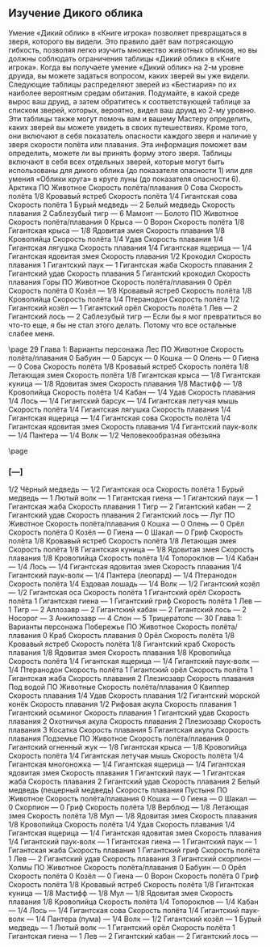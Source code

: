 <!-- TODO: Formatting -->

## Изучение Дикого облика
Умение «Дикий облик» в «Книге игрока» позволяет превращаться в зверя, которого вы видели. Это правило даёт вам потрясающую гибкость, позволяя легко изучить множество животных обликов, но вы должны соблюдать ограничения таблицы «Дикий облик» в
«Книге игрока».
Когда вы получаете умение «Дикий облик» на 2-м уровне друида, вы можете задаться вопросом, каких зверей вы уже видели. Следующие таблицы распределяют зверей из «Бестиария» по их наиболее вероятным средам обитания. Подумайте, в какой среде вырос ваш друид, а затем обратитесь к соответствующей таблице за списком зверей, которых, вероятно, видел ваш друид ко 2-му уровню.
Эти таблицы также могут помочь вам и вашему
Мастеру определить, каких зверей вы можете увидеть в своих путешествиях. Кроме того, они включают в себя показатель опасности каждого зверя и наличие у зверя скорости полёта или плавания. Эта информация поможет вам определить, можете ли вы принять форму этого зверя.
Таблицы включают в себя всех отдельных зверей, которые могут быть использованы для дикого облика
(до показателя опасности 1) или для умения «Облики круга» в круге луны (до показателя опасности 6).
Арктика
ПО Животное Скорость полёта/плавания
0 Сова Скорость полёта
1/8 Кровавый ястреб Скорость полёта
1/4 Гигантская сова Скорость полёта
1 Бурый медведь —
2 Белый медведь Скорость плавания
2 Саблезубый тигр —
6 Мамонт —
Болото
ПО Животное Скорость полёта/плавания
0 Крыса —
0 Ворон Скорость полёта
1/8 Гигантская крыса —
1/8 Ядовитая змея Скорость плавания
1/8 Кровопийца Скорость полёта
1/4 Удав Скорость плавания
1/4 Гигантская лягушка Скорость плавания
1/4 Гигантская ящерица —
1/4 Гигантская ядовитая змея Скорость плавания
1/2 Крокодил Скорость плавания
1 Гигантский паук —
1 Гигантская жаба Скорость плавания
2 Гигантский удав Скорость плавания
5 Гигантский крокодил Скорость плавания
Горы
ПО Животное Скорость полёта/плавания
0 Орёл Скорость полёта
0 Козёл —
1/8 Кровавый ястреб Скорость полёта
1/8 Кровопийца Скорость полёта
1/4 Птеранодон Скорость полёта
1/2 Гигантский козёл —
1 Гигантский орёл Скорость полёта
1 Лев —
2 Гигантский лось —
2 Саблезубый тигр —
Если бы я мог превратиться во что-то еще, я бы не стал этого делать. Потому что все остальные слабее меня.

\page 29
Глава 1: Варианты персонажа
Лес
ПО Животное Скорость полёта/плавания
0 Бабуин —
0 Барсук —
0 Кошка —
0 Олень —
0 Гиена —
0 Сова Скорость полёта
1/8 Кровавый ястреб Скорость полёта
1/8 Летающая змея Скорость полёта
1/8 Гигантская крыса —
1/8 Гигантская куница —
1/8 Ядовитая змея Скорость плавания
1/8 Мастифф —
1/8 Кровопийца Скорость полёта
1/4 Кабан —
1/4 Удав Скорость плавания
1/4 Лось —
1/4 Гигантский барсук —
1/4 Гигантская летучая мышь Скорость полёта
1/4 Гигантская лягушка Скорость плавания
1/4 Гигантская ящерица —
1/4 Гигантская сова Скорость полёта
1/4 Гигантская ядовитая змея Скорость плавания
1/4 Гигантский паук-волк —
1/4 Пантера —
1/4 Волк —
1/2 Человекообразная обезьяна

\page
### [—]
1/2 Чёрный медведь —
1/2 Гигантская оса Скорость полёта
1 Бурый медведь —
1 Лютый волк —
1 Гигантская гиена —
1 Гигантский паук —
1 Гигантская жаба Скорость плавания
1 Тигр —
2 Гигантский кабан —
2 Гигантский удав Скорость плавания
2 Гигантский лось —
Луг
ПО Животное Скорость полёта/плавания
0 Кошка —
0 Олень —
0 Орёл Скорость полёта
0 Козёл —
0 Гиена —
0 Шакал —
0 Гриф Скорость полёта
1/8 Кровавый ястреб Скорость полёта
1/8 Летающая змея Скорость полёта
1/8 Гигантская куница —
1/8 Ядовитая змея Скорость плавания
1/8 Кровопийца Скорость полёта
1/4 Топороклюв —
1/4 Кабан —
1/4 Лось —
1/4 Гигантская ядовитая змея Скорость плавания
1/4 Гигантский паук-волк —
1/4 Пантера (леопард) —
1/4 Птеранодон Скорость полёта
1/4 Ездовая лошадь —
1/4 Волк —
1/2 Гигантский козёл —
1/2 Гигантская оса Скорость полёта
1 Гигантский орёл Скорость полёта
1 Гигантская гиена —
1 Гигантский гриф Скорость полёта
1 Лев —
1 Тигр —
2 Аллозавр —
2 Гигантский кабан —
2 Гигантский лось —
2 Носорог —
3 Анкилозавр —
4 Слон —
5 Трицератопс —
30 Глава 1: Варианты персонажа
Побережье
ПО Животное Скорость полёта/плавания
0 Краб Скорость плавания
0 Орёл Скорость полёта
1/8 Кровавый ястреб Скорость полёта
1/8 Гигантский краб Скорость плавания
1/8 Ядовитая змея Скорость плавания
1/8 Кровопийца Скорость полёта
1/4 Гигантская ящерица —
1/4 Гигантский паук-волк —
1/4 Птеранодон Скорость полёта
1 Гигантский орёл Скорость полёта
1 Гигантская жаба Скорость плавания
2 Плезиозавр Скорость плавания
Под водой
ПО Животные Скорость полёта/плавания
0 Квиппер Скорость плавания
1/4 Удав Скорость плавания
1/2 Гигантский морской конёк
Скорость плавания
1/2 Рифовая акула Скорость плавания
1 Гигантский осьминог Скорость плавания
1 Гигантский удав Скорость плавания
2 Охотничья акула Скорость плавания
2 Плезиозавр Скорость плавания
3 Косатка Скорость плавания
5 Гигантская акула Скорость плавания
Подземье
ПО Животное Скорость полёта/плавания
0 Гигантский огненный жук —
1/8 Гигантская крыса —
1/8 Кровопийца Скорость полёта
1/4 Гигантская летучая мышь Скорость полёта
1/4 Гигантская многоножка —
1/4 Гигантская ящерица —
1/4 Гигантская ядовитая змея Скорость плавания
1 Гигантский паук —
1 Гигантская жаба Скорость плавания
2 Гигантский удав Скорость плавания
2 Белый медведь
(пещерный медведь)
Скорость плавания
Пустыня
ПО Животное Скорость полёта/плавания
0 Кошка —
0 Гиена —
0 Шакал —
0 Скорпион —
0 Гриф Скорость полёта
1/8 Верблюд —
1/8 Летающая змея Скорость полёта
1/8 Мул —
1/8 Ядовитая змея Скорость плавания
1/8 Кровопийца Скорость полёта
1/4 Удав Скорость плавания
1/4 Гигантская ящерица —
1/4 Гигантская ядовитая змея Скорость плавания
1/4 Гигантский паук-волк —
1 Гигантская гиена —
1 Гигантский паук —
1 Гигантская жаба Скорость плавания
1 Гигантский гриф Скорость полёта
1 Лев —
2 Гигантский удав Скорость плавания
3 Гигантский скорпион —
Холмы
ПО Животное Скорость полёта/плавания
0 Бабуин —
0 Орёл Скорость полёта
0 Козёл —
0 Гиена —
0 Ворон Скорость полёта
0 Гриф Скорость полёта
1/8 Кровавый ястреб Скорость полёта
1/8 Гигантская куница —
1/8 Мастифф —
1/8 Мул —
1/8 Ядовитая змея Скорость плавания
1/8 Кровопийца Скорость полёта
1/4 Топороклюв —
1/4 Кабан —
1/4 Лось —
1/4 Гигантская сова Скорость полёта
1/4 Гигантский паук-волк —
1/4 Пантера (пума) —
1/4 Волк —
1/2 Гигантский козёл —
1 Бурый медведь —
1 Лютый волк —
1 Гигантский орёл Скорость полёта
1 Гигантская гиена —
1 Лев —
2 Гигантский кабан —
2 Гигантский лось —
